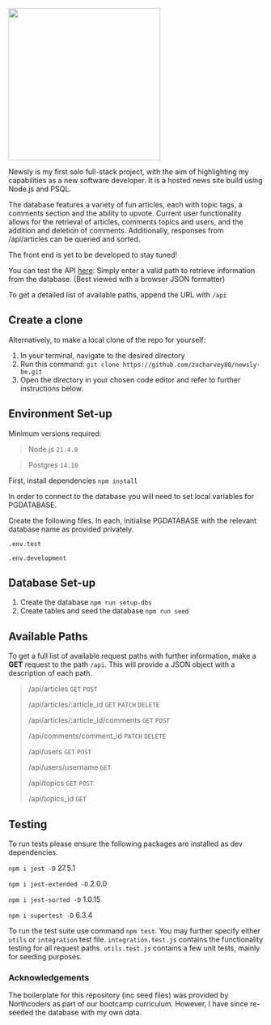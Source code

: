 <img src="/assets/images/newsly-logo.png" width="300">

Newsly is my first solo full-stack project, with the aim of highlighting my capabilities as a new software developer. It is a hosted news site build using Node.js and PSQL. 

The database features a variety of fun articles, each with topic tags, a comments section and the ability to upvote. Current user functionality allows for the retrieval of articles, comments topics and users, and the addition and deletion of comments. Additionally, responses from /api/articles can be queried and sorted. 

The front end is yet to be developed to stay tuned!

You can test the API [here](https://newsly-piuq.onrender.com): Simply enter a valid path to retrieve information from the database. (Best viewed with a browser JSON formatter)

To get a detailed list of available paths, append the URL with `/api`

## Create a clone

Alternatively, to make a local clone of the repo for yourself:
1. In your terminal, navigate to the desired directory
2. Run this command: `git clone https://github.com/zacharvey88/newsly-be.git` 
3. Open the directory in your chosen code editor and refer to further instructions below.


## Environment Set-up

Minimum versions required:
> Node.js `21.4.0`  

> Postgres `14.10`

First, install dependencies `npm install`

In order to connect to the database you will need to set local variables for PGDATABASE. 

Create the following files. In each, initialise PGDATABASE with the relevant database name as provided privately.

`.env.test`  

`.env.development`


## Database Set-up

1. Create the database `npm run setup-dbs`
2. Create tables and seed the database `npm run seed`


## Available Paths

To get a full list of available request paths with further information, make a **GET** request to the path `/api`. This will provide a JSON object with a description of each path.

>/api/articles `GET` `POST`  
>
>/api/articles/:article_id `GET` `PATCH` `DELETE`  
>
>/api/articles/:article_id/comments `GET` `POST`  
>
>/api/comments/comment_id `PATCH` `DELETE`  
>
>/api/users `GET` `POST`  
>
>/api/users/username `GET`  
>
>/api/topics `GET` `POST`  
>
>/api/topics_id `GET`


## Testing

To run tests please ensure the following packages are installed as dev dependencies.

`npm i jest -D` 27.5.1  

`npm i jest-extended -D` 2.0.0  

`npm i jest-sorted -D` 1.0.15  

`npm i supertest -D` 6.3.4  


To run the test suite use command `npm test`. You may further specify either `utils` or `integration` test file.
`integration.test.js` contains the functionality testing for all request paths.
`utils.test.js` contains a few unit tests, mainly for seeding purposes.


### Acknowledgements

The boilerplate for this repository (inc seed files) was provided by Northcoders as part of our bootcamp curriculum. However, I have since re-seeded the database with my own data.